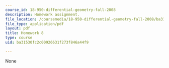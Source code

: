 ```yaml
---
course_id: 18-950-differential-geometry-fall-2008
description: Homework assignment.
file_location: /coursemedia/18-950-differential-geometry-fall-2008/ba31530fc2c00926631f273f846a44f9_homework8.pdf
file_type: application/pdf
layout: pdf
title: Homework 8
type: course
uid: ba31530fc2c00926631f273f846a44f9

---
```

None
